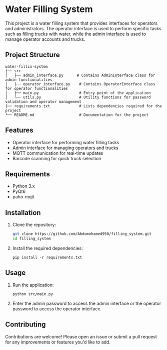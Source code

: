 # Water Filling System

This project is a water filling system that provides interfaces for operators and administrators. The operator interface is used to perform specific tasks such as filling trucks with water, while the admin interface is used to manage operator accounts and trucks.

## Project Structure

```
water-fillin-system
├── src
│   ├── admin_interface.py      # Contains AdminInterface class for admin functionalities
│   ├── operator_interface.py    # Contains OperatorInterface class for operator functionalities
│   ├── main.py                  # Entry point of the application
│   └── utils.py                 # Utility functions for password validation and operator management
├── requirements.txt             # Lists dependencies required for the project
└── README.md                    # Documentation for the project
```

## Features

- Operator interface for performing water filling tasks
- Admin interface for managing operators and trucks
- MQTT communication for real-time updates
- Barcode scanning for quick truck selection

## Requirements

- Python 3.x
- PyQt6
- paho-mqtt

## Installation

1. Clone the repository:

   ```sh
   git clone https://github.com/Abdomohamed950/filling_system.git
   cd filling_system
   ```

2. Install the required dependencies:
   ```
   pip install -r requirements.txt
   ```

## Usage

1. Run the application:
   ```
   python src/main.py
   ```

2. Enter the admin password to access the admin interface or the operator password to access the operator interface.

## Contributing

Contributions are welcome! Please open an issue or submit a pull request for any improvements or features you'd like to add.